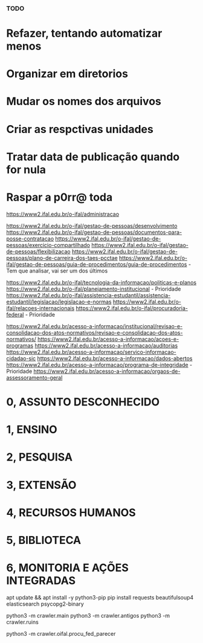 ### TODO
  # Refazer, tentando automatizar menos
  # Organizar em diretorios
  # Mudar os nomes dos arquivos
  # Criar as respctivas unidades
  # Tratar data de publicação quando for nula
  # Raspar a p0rr@ toda

  https://www2.ifal.edu.br/o-ifal/administracao

  https://www2.ifal.edu.br/o-ifal/gestao-de-pessoas/desenvolvimento
  https://www2.ifal.edu.br/o-ifal/gestao-de-pessoas/documentos-para-posse-contratacao
  https://www2.ifal.edu.br/o-ifal/gestao-de-pessoas/exercicio-compartilhado
  https://www2.ifal.edu.br/o-ifal/gestao-de-pessoas/flexibilizacao
  https://www2.ifal.edu.br/o-ifal/gestao-de-pessoas/plano-de-carreira-dos-taes-pcctae
  https://www2.ifal.edu.br/o-ifal/gestao-de-pessoas/guia-de-procedimentos/guia-de-procedimentos - Tem que analisar, vai ser um dos últimos

  https://www2.ifal.edu.br/o-ifal/tecnologia-da-informacao/politicas-e-planos
  https://www2.ifal.edu.br/o-ifal/planejamento-institucional - Prioridade
  https://www2.ifal.edu.br/o-ifal/assistencia-estudantil/assistencia-estudantil/legislacao/legislacao-e-normas  https://www2.ifal.edu.br/o-ifal/relacoes-internacionais
  https://www2.ifal.edu.br/o-ifal/procuradoria-federal - Prioridade

  https://www2.ifal.edu.br/acesso-a-informacao/institucional/revisao-e-consolidacao-dos-atos-normativos/revisao-e-consolidacao-dos-atos-normativos/
  https://www2.ifal.edu.br/acesso-a-informacao/acoes-e-programas
  https://www2.ifal.edu.br/acesso-a-informacao/auditorias
  https://www2.ifal.edu.br/acesso-a-informacao/servico-informacao-cidadao-sic
  https://www2.ifal.edu.br/acesso-a-informacao/dados-abertos
  https://www2.ifal.edu.br/acesso-a-informacao/programa-de-integridade - Prioridade
  https://www2.ifal.edu.br/acesso-a-informacao/orgaos-de-assessoramento-geral
  
###


# 0, ASSUNTO DESCONHECIDO
# 1, ENSINO
# 2, PESQUISA
# 3, EXTENSÃO
# 4, RECURSOS HUMANOS
# 5, BIBLIOTECA
# 6, MONITORIA E AÇÕES INTEGRADAS


apt update && apt install -y python3-pip
pip install requests beautifulsoup4 elasticsearch psycopg2-binary

python3 -m crawler.main
python3 -m crawler.antigos
python3 -m crawler.ruins

python3 -m crawler.oifal.procu_fed_parecer